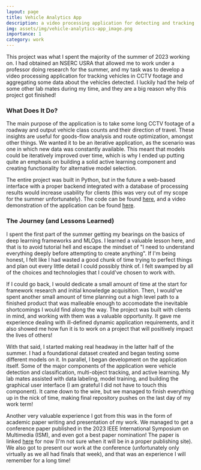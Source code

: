 ```yaml
---
layout: page
title: Vehicle Analytics App
description: a video processing application for detecting and tracking 15 classes of vehicles
img: assets/img/vehicle-analytics-app_image.png
importance: 1
category: work
---
```

This project was what I spent the majority of the summer of 2023 working on. I had obtained an NSERC USRA that allowed me to work under a professor doing research for the summer, and my task was to develop a video processing application for tracking vehicles in CCTV footage and aggregating some data about the vehicles detected. I luckily had the help of some other lab mates during my time, and they are a big reason why this project got finished!

### What Does It Do?
The main purpose of the application is to take some long CCTV footage of a roadway and output vehicle class counts and their direction of travel. These insights are useful for goods-flow analysis and route optimization, amongst other things. We wanted it to be an iterative application, as the scenario was one in which new data was constantly available. This meant that models could be iteratively improved over time, which is why I ended up putting quite an emphasis on building a solid active learning component and creating functionality for alternative model selection.

The entire project was built in Python, but in the future a web-based interface with a proper backend integrated with a database of processing results would increase usability for clients (this was very out of my scope for the summer unfortunately). The code can be found [here](https://github.com/Jquinny/Vehicle-Analytics-App), and a video demonstration of the application can be found [here](https://drive.google.com/file/d/1F5YM1VlahphWRd3eGtMNBK81S-v46Muk/view?usp=sharing).

### The Journey (and Lessons Learned)

I spent the first part of the summer getting my bearings on the basics of deep learning frameworks and MLOps. I learned a valuable lesson here, and that is to avoid tutorial hell and escape the mindset of "I need to understand everything deeply before attempting to create anything". If I'm being honest, I felt like I had wasted a good chunk of time trying to perfect things and plan out every little detail I could possibly think of. I felt swamped by all of the choices and technologies that I could've chosen to work with.

If I could go back, I would dedicate a small amount of time at the start for framework research and initial knowledge acquisition. Then, I would've spent another small amount of time planning out a high level path to a finished product that was malleable enough to accomodate the inevitable shortcomings I would find along the way.
The project was built with clients in mind, and working with them was a valuable opportunity. It gave me experience dealing with ill-defined dynamic application requirements, and it also showed me how fun it is to work on a project that will positively impact the lives of others!

With that said, I started making real headway in the latter half of the summer. I had a foundational dataset created and began testing some different models on it. In parallel, I began development on the application itself. Some of the major components of the application were vehicle detection and classification, multi-object tracking,
and active learning. My lab mates assisted with data labeling, model training, and building the graphical user interface (I am grateful I did not have to touch this component). It came down to the wire, but we managed to finish everything up in the nick of time, making final repository pushes on the last day of my work term!

Another very valuable experience I got from this was in the form of academic paper writing and presentation of my work. We managed to get a conference paper published in the 2023 IEEE International Symposium on Multimedia (ISM), and even got a best paper nomination! The paper is linked [here](https://drive.google.com/file/d/1gsdo8h0x_jHBQLnDtMab_PpBd4aCc7J2/view?usp=drive_link) for now (I'm not sure when it will be in a proper publishing site). We also got to present our work at the conference (unfortunately only virtually as we all had finals that week), and that was an experience I will remember for a long time! 
